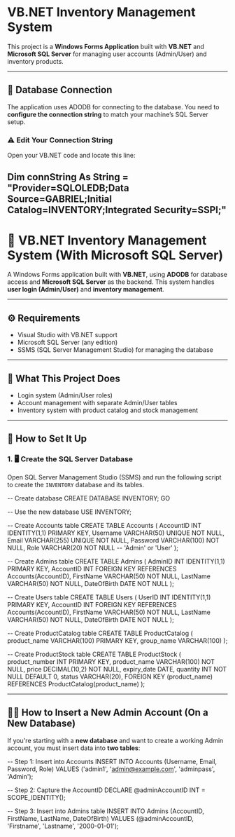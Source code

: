 # VB.NET Inventory Management System

This project is a **Windows Forms Application** built with **VB.NET** and **Microsoft SQL Server** for managing user accounts (Admin/User) and inventory products.

---

## 💾 Database Connection

The application uses ADODB for connecting to the database. You need to **configure the connection string** to match your machine’s SQL Server setup.

### ⚠️ Edit Your Connection String

Open your VB.NET code and locate this line:

Dim connString As String = "Provider=SQLOLEDB;Data Source=GABRIEL;Initial Catalog=INVENTORY;Integrated Security=SSPI;"
-------------------------------------------------------

# 🧾 VB.NET Inventory Management System (With Microsoft SQL Server)

A Windows Forms application built with **VB.NET**, using **ADODB** for database access and **Microsoft SQL Server** as the backend. This system handles **user login (Admin/User)** and **inventory management**.

---

## ⚙️ Requirements

- Visual Studio with VB.NET support
- Microsoft SQL Server (any edition)
- SSMS (SQL Server Management Studio) for managing the database

---

## 🧠 What This Project Does

- Login system (Admin/User roles)
- Account management with separate Admin/User tables
- Inventory system with product catalog and stock management

---

## 🚀 How to Set It Up

### 1. 🖥️ Create the SQL Server Database

Open SQL Server Management Studio (SSMS) and run the following script to create the `INVENTORY` database and its tables.

-- Create database
CREATE DATABASE INVENTORY;
GO

-- Use the new database
USE INVENTORY;


-- Create Accounts table
CREATE TABLE Accounts (
    AccountID INT IDENTITY(1,1) PRIMARY KEY,
    Username VARCHAR(50) UNIQUE NOT NULL,
    Email VARCHAR(255) UNIQUE NOT NULL,
    Password VARCHAR(100) NOT NULL,
    Role VARCHAR(20) NOT NULL  -- 'Admin' or 'User'
);

-- Create Admins table
CREATE TABLE Admins (
    AdminID INT IDENTITY(1,1) PRIMARY KEY,
    AccountID INT FOREIGN KEY REFERENCES Accounts(AccountID),
    FirstName VARCHAR(50) NOT NULL,
    LastName VARCHAR(50) NOT NULL,
    DateOfBirth DATE NOT NULL
);

-- Create Users table
CREATE TABLE Users (
    UserID INT IDENTITY(1,1) PRIMARY KEY,
    AccountID INT FOREIGN KEY REFERENCES Accounts(AccountID),
    FirstName VARCHAR(50) NOT NULL,
    LastName VARCHAR(50) NOT NULL,
    DateOfBirth DATE NOT NULL
);

-- Create ProductCatalog table
CREATE TABLE ProductCatalog (
    product_name VARCHAR(100) PRIMARY KEY,
    group_name VARCHAR(100)
);

-- Create ProductStock table
CREATE TABLE ProductStock (
    product_number INT PRIMARY KEY,
    product_name VARCHAR(100) NOT NULL,
    price DECIMAL(10,2) NOT NULL,
    expiry_date DATE,
    quantity INT NOT NULL DEFAULT 0,
    status VARCHAR(20),
    FOREIGN KEY (product_name) REFERENCES ProductCatalog(product_name)
);


---

## 🧑‍💼 How to Insert a New Admin Account (On a New Database)

If you're starting with a **new database** and want to create a working Admin account, you must insert data into **two tables**:

-- Step 1: Insert into Accounts
INSERT INTO Accounts (Username, Email, Password, Role)
VALUES ('admin1', 'admin@example.com', 'adminpass', 'Admin');

-- Step 2: Capture the AccountID
DECLARE @adminAccountID INT = SCOPE_IDENTITY();

-- Step 3: Insert into Admins table
INSERT INTO Admins (AccountID, FirstName, LastName, DateOfBirth)
VALUES (@adminAccountID, 'Firstname', 'Lastname', '2000-01-01');


